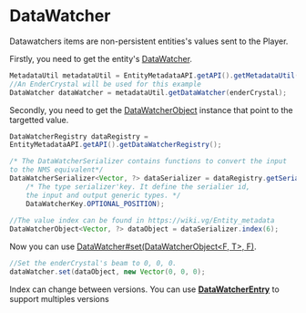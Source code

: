 # DataWatcher
Datawatchers items are non-persistent entities's values sent to the Player.

Firstly, you need to get the entity's [DataWatcher](https://iltotore.github.io/EntityMetadataAPI/javadoc/fr/il_totore/entitymetadata/api/datawatcher/DataWatcher.html).
```java
MetadataUtil metadataUtil = EntityMetadataAPI.getAPI().getMetadataUtil();
//An EnderCrystal will be used for this example
DataWatcher dataWatcher = metadataUtil.getDataWatcher(enderCrystal);
```
Secondly, you need to get the [DataWatcherObject](https://iltotore.github.io/EntityMetadataAPI/javadoc/fr/il_totore/entitymetadata/api/datawatcher/DataWatcherObject.html) instance that point to the targetted value.
```java
DataWatcherRegistry dataRegistry = 
EntityMetadataAPI.getAPI().getDataWatcherRegistry();

/* The DataWatcherSerializer contains functions to convert the input
to the NMS equivalent*/
DataWatcherSerializer<Vector, ?> dataSerializer = dataRegistry.getSerializer(
	/* The type serializer'key. It define the serialier id,
	the input and output generic types. */
	DataWatcherKey.OPTIONAL_POSITION);
	
//The value index can be found in https://wiki.vg/Entity_metadata
DataWatcherObject<Vector, ?> dataObject = dataSerializer.index(6);
```

Now you can use [DataWatcher#set(DataWatcherObject<F, T>, F)](https://iltotore.github.io/EntityMetadataAPI/javadoc/fr/il_totore/entitymetadata/api/datawatcher/DataWatcher.html#set-fr.il_totore.entitymetadata.api.datawatcher.DataWatcherObject-F-).
```java
//Set the enderCrystal's beam to 0, 0, 0.
dataWatcher.set(dataObject, new Vector(0, 0, 0);
```

Index can change between versions. You can use [**DataWatcherEntry**](datawatcher-entry) to support multiples versions